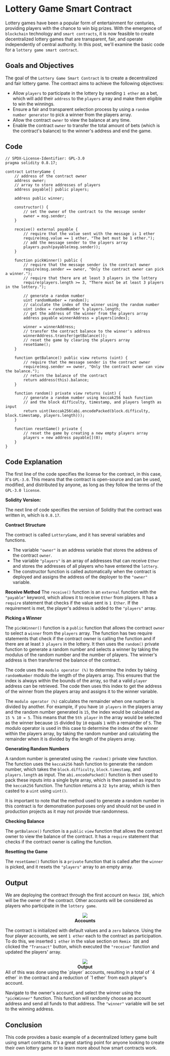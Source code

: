 # Lottery Game Smart Contract

Lottery games have been a popular form of entertainment for centuries, providing players with the chance to win big prizes. With the emergence of `blockchain` technology and `smart contracts`, it is now feasible to create decentralized lottery games that are transparent, fair, and operate independently of central authority. In this post, we'll examine the basic code for a `lottery game smart contract`.

## Goals and Objectives

The goal of the `Lottery Game Smart Contract` is to create a decentralized and fair lottery game. The contract aims to achieve the following objectives:

- Allow `players` to participate in the lottery by sending `1 ether` as a bet, which will add their `address` to the `players` array and make them eligible to win the winnings.
- Ensure a fair and transparent selection process by using a `random number generator` to pick a winner from the players array.
- Allow the contract `owner` to view the balance at any time.
- Enable the contract `owner` to transfer the total amount of bets (which is the contract's balance) to the winner's address and end the game.

## Code

```sol
// SPDX-License-Identifier: GPL-3.0
pragma solidity 0.8.17;

contract LotteryGame {
    // address of the contract owner
    address owner;
    // array to store addresses of players
    address payable[] public players;

    address public winner;

    constructor() {
        // set the owner of the contract to the message sender
        owner = msg.sender;
    }

    receive() external payable {
        // require that the value sent with the message is 1 ether
        require(msg.value == 1 ether, "The bet must be 1 ether.");
        // add the message sender to the players array
        players.push(payable(msg.sender));
    }

    function pickWinner() public {
        // require that the message sender is the contract owner
        require(msg.sender == owner, "Only the contract owner can pick a winner.");
        // require that there are at least 3 players in the lottery
        require(players.length >= 3, "There must be at least 3 players in the lottery.");

        // generate a random number
        uint randomNumber = random();
        // calculate the index of the winner using the random number
        uint index = randomNumber % players.length;
        // get the address of the winner from the players array
        address payable winnerAddress = players[index];
        
        winner = winnerAddress;
        // transfer the contract balance to the winner's address
        winnerAddress.transfer(getBalance());
        // reset the game by clearing the players array
        resetGame();
    }

    function getBalance() public view returns (uint) {
        // require that the message sender is the contract owner
        require(msg.sender == owner, "Only the contract owner can view the balance.");
        // return the balance of the contract
        return address(this).balance;
    }

    function random() private view returns (uint) {
        // generate a random number using keccak256 hash function
        // and the block difficulty, timestamp, and players length as input
        return uint(keccak256(abi.encodePacked(block.difficulty, block.timestamp, players.length)));
    }

    function resetGame() private {
        // reset the game by creating a new empty players array
        players = new address payable[](0);
    }
}
```

## Code Explanation

The first line of the code specifies the license for the contract, in this case, it's `GPL-3.0`. This means that the contract is open-source and can be used, modified, and distributed by anyone, as long as they follow the terms of the `GPL-3.0 license`.

**Solidity Version:** 

The next line of code specifies the version of Solidity that the contract was written in, which is `0.8.17`.

**Contract Structure**

The contract is called `LotteryGame`, and it has several variables and functions.

- The variable `"owner"` is an address variable that stores the address of the contract `owner`.
- The variable `"players"` is an array of addresses that can receive `Ether` and stores the addresses of all players who have entered the `lottery`.
- The constructor function is called automatically when the contract is deployed and assigns the address of the deployer to the `"owner"` variable.

**Receive Method**
The `receive()` function is an `external` function with the `"payable"` keyword, which allows it to receive `Ether` from players. It has a `require` statement that checks if the value sent is `1 Ether`. If the requirement is met, the player's address is added to the `"players"` array.

**Picking a Winner**

The `pickWinner()` function is a `public` function that allows the contract `owner` to select a `winner` from the `players` array. The function has two require statements that check if the contract owner is calling the function and if there are at least `3 players` in the lottery. It then uses the `random()` private function to generate a random number and selects a winner by taking the modulus of the random number and the number of players. The winner's address is then transferred the balance of the contract.

The code uses the `modulo operator (%)` to determine the index by taking `randomNumber` modulo the length of the players array. This ensures that the index is always within the bounds of the array, so that a valid `player` address can be retrieved. The code then uses this index to get the address of the winner from the players array and assigns it to the winner variable.

The `modulo operator (%)` calculates the remainder when one number is divided by another. For example, if you have `10 players` in the players array and the random number generated is `15`, the index would be calculated as `15 % 10 = 5`. This means that the `5th player` in the array would be selected as the winner because `15` divided by `10` equals `1` with a remainder of `5`. The modulo operator is used in this case to determine the index of the winner within the players array, by taking the random number and calculating the remainder when it is divided by the length of the players array.

**Generating Random Numbers**

A random number is generated using the` random()` private view function. The function uses the `keccak256` hash function to generate the random number, which takes the `block.difficulty`, `block.timestamp`, and `players.length` as input. The `abi.encodePacked()` function is then used to pack these inputs into a single byte array, which is then passed as input to the `keccak256` function. The function returns a `32 byte` array, which is then casted to a `uint` using `uint()`.


<div class="doc-note">
	<p class="alert alert-danger">
      It is important to note that the method used to generate a random number in this contract is for demonstration purposes only and should not be used in production projects as it may not provide true randomness.
    </p>
</div>

**Checking Balance**

The `getBalance()` function is a `public` `view` function that allows the contract owner to view the balance of the contract. It has a `require` statement that checks if the contract owner is calling the function.

**Resetting the Game**

The `resetGame()` function is a `private` function that is called after the `winner` is picked, and it resets the `"players"` array to an empty array.

## Output
We are deploying the contract through the first account on `Remix IDE`, which will be the owner of the contract. Other accounts will be considered as players who participate in the `lottery game`.

<center><img class="image" src="./assets/images/accounts-dropdown.JPG"></center>
<b><center class="img-label">Accounts</center></b>

The contract is initialized with default values and a `zero` balance. Using the four player accounts, we sent `1 ether` each to the contract as participation. To do this, we inserted `1 ether` in the value section on `Remix IDE` and clicked the `"Transact"` button, which executed the `"receive"` function and updated the players' array. 

<center><img class="image" src="./assets/images/lottery-game-1.JPG"></center>
<b><center class="img-label">Output</center></b>
All of this was done using the `player` accounts, resulting in a total of `4 ether` in the contract and a reduction of `1 ether` from each player's account.

Navigate to the owner's account, and select the winner using the `"pickWinner"` function. This function will randomly choose an account address and send all funds to that address. The `"winner"` variable will be set to the winning address.

## Conclusion

This code provides a basic example of a decentralized lottery game built using smart contracts. It's a great starting point for anyone looking to create their own lottery game or to learn more about how smart contracts work.

